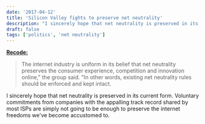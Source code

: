 ```yaml
---
date: '2017-04-12'
title: 'Silicon Valley fights to preserve net neutrality'
description: "I sincerely hope that net neutrality is preserved in its current form. Voluntary commitments from companies with the appalling track record shared by most ISPs are simply not going to be enough to preserve the internet freedoms we've become accustomed to."
draft: false
tags: ['politics', 'net neutrality']
---
```


**[Recode:](https://www.recode.net/2017/4/12/15266200/trump-administration-net-neutrality-plan-lobbying-fcc-ajit-pai)**

> The internet industry is uniform in its belief that net neutrality preserves the consumer experience, competition and innovation online," the group said. "In other words, existing net neutrality rules should be enforced and kept intact.<!-- excerpt -->

I sincerely hope that net neutrality is preserved in its current form. Voluntary commitments from companies with the appalling track record shared by most ISPs are simply not going to be enough to preserve the internet freedoms we've become accustomed to.
